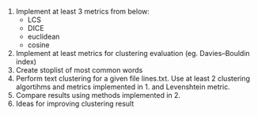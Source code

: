 1. Implement at least 3 metrics from below:
    - LCS
    - DICE
    - euclidean
    - cosine
2. Implement at least metrics for clustering evaluation (eg. Davies–Bouldin index)
3. Create stoplist of most common words
4. Perform text clustering for a given file lines.txt. Use at least 2 clustering algortihms and metrics implemented in 1. and Levenshtein metric.
5. Compare results using methods implemented in 2.
6. Ideas for improving clustering result
